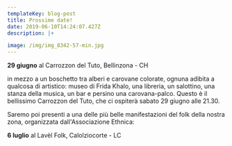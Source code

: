 ```yaml
---
templateKey: blog-post
title: Prossime date!
date: 2019-06-10T14:24:07.427Z
description: |+

image: /img/img_8342-57-min.jpg
---
```

**29 giugno** al Carrozzon del Tuto, Bellinzona - CH

in mezzo a un boschetto tra alberi e carovane colorate, ognuna adibita a qualcosa di artistico: museo di Frida Khalo, una libreria, un salottino, una stanza della musica, un bar e persino una carovana-palco. Questo è il bellissimo Carrozzon del Tuto, che ci ospiterà sabato 29 giugno alle 21.30.



Saremo poi presenti a una delle più belle manifestazioni del folk della nostra zona, organizzata dall'Associazione Ethnica:

**6 luglio** al Lavèl Folk, Calolziocorte - LC

